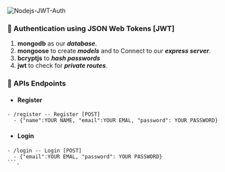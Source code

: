 ![Nodejs-JWT-Auth](https://socialify.git.ci/shalini-tiwari/Nodejs-JWT-Auth/image?description=1&font=Raleway&forks=1&issues=1&language=1&name=1&owner=1&pattern=Circuit%20Board&pulls=1&stargazers=1&theme=Light)

### 🔗 Authentication using JSON Web Tokens [JWT]

1. **mongodb** as our **_database_**.
2. **mongoose** to create **_models_** and to Connect to our **_express server_**.
3. **bcryptjs** to **_hash passwords_** 
4. **jwt** to check for **_private routes_**.


### 🔗 APIs Endpoints

- #### Register

```
- /register -- Register [POST]
  - {"name":YOUR NAME, "email":YOUR EMAL, "password": YOUR PASSWORD}
```

- #### Login

```.
- /login -- Login [POST]
  - {"email":YOUR EMAL, "password": YOUR PASSWORD}
```.


